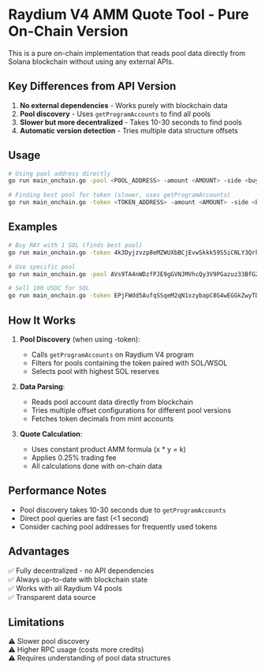 # Raydium V4 AMM Quote Tool - Pure On-Chain Version

This is a pure on-chain implementation that reads pool data directly from Solana blockchain without using any external APIs.

## Key Differences from API Version

1. **No external dependencies** - Works purely with blockchain data
2. **Pool discovery** - Uses `getProgramAccounts` to find all pools
3. **Slower but more decentralized** - Takes 10-30 seconds to find pools
4. **Automatic version detection** - Tries multiple data structure offsets

## Usage

```bash
# Using pool address directly
go run main_onchain.go -pool <POOL_ADDRESS> -amount <AMOUNT> -side <buy|sell>

# Finding best pool for token (slower, uses getProgramAccounts)
go run main_onchain.go -token <TOKEN_ADDRESS> -amount <AMOUNT> -side <buy|sell>
```

## Examples

```bash
# Buy RAY with 1 SOL (finds best pool)
go run main_onchain.go -token 4k3Dyjzvzp8eMZWUXbBCjEvwSkkk59S5iCNLY3QrkX6R -amount 1 -side buy

# Use specific pool
go run main_onchain.go -pool AVs9TA4nWDzfPJE9gGVNJMVhcQy3V9PGazuz33BfG2RA -amount 1 -side buy

# Sell 100 USDC for SOL
go run main_onchain.go -token EPjFWdd5AufqSSqeM2qN1xzybapC8G4wEGGkZwyTDt1v -amount 100 -side sell
```

## How It Works

1. **Pool Discovery** (when using -token):
   - Calls `getProgramAccounts` on Raydium V4 program
   - Filters for pools containing the token paired with SOL/WSOL
   - Selects pool with highest SOL reserves

2. **Data Parsing**:
   - Reads pool account data directly from blockchain
   - Tries multiple offset configurations for different pool versions
   - Fetches token decimals from mint accounts

3. **Quote Calculation**:
   - Uses constant product AMM formula (x * y = k)
   - Applies 0.25% trading fee
   - All calculations done with on-chain data

## Performance Notes

- Pool discovery takes 10-30 seconds due to `getProgramAccounts`
- Direct pool queries are fast (<1 second)
- Consider caching pool addresses for frequently used tokens

## Advantages

✅ Fully decentralized - no API dependencies  
✅ Always up-to-date with blockchain state  
✅ Works with all Raydium V4 pools  
✅ Transparent data source

## Limitations

⚠️ Slower pool discovery  
⚠️ Higher RPC usage (costs more credits)  
⚠️ Requires understanding of pool data structures
